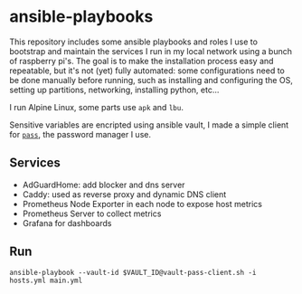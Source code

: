 ansible-playbooks
=================

This repository includes some ansible playbooks and roles I use to bootstrap and maintain the services I run in my local network using a bunch of raspberry pi's. The goal is to make the installation process easy and repeatable, but it's not (yet) fully automated: some configurations need to be done manually before running, such as installing and configuring the OS, setting up partitions, networking, installing python, etc...

I run Alpine Linux, some parts use `apk` and `lbu`.

Sensitive variables are encripted using ansible vault, I made a simple client for [`pass`](https://www.passwordstore.org), the password manager I use.

Services
--------

* AdGuardHome: add blocker and dns server
* Caddy: used as reverse proxy and dynamic DNS client
* Prometheus Node Exporter in each node to expose host metrics
* Prometheus Server to collect metrics
* Grafana for dashboards

Run
---

```
ansible-playbook --vault-id $VAULT_ID@vault-pass-client.sh -i hosts.yml main.yml
```
